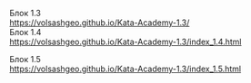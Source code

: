 Блок 1.3 <br>
https://volsashgeo.github.io/Kata-Academy-1.3/ <br>
Блок 1.4 <br>
https://volsashgeo.github.io/Kata-Academy-1.3/index_1.4.html <br>

Блок 1.5 <br>
https://volsashgeo.github.io/Kata-Academy-1.3/index_1.5.html <br>